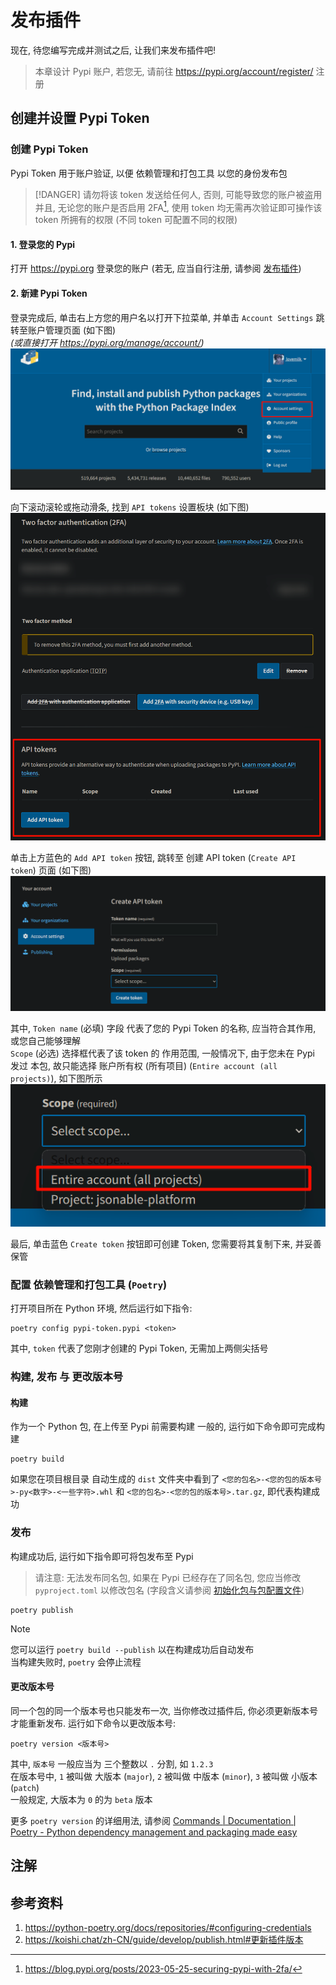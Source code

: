 # 发布插件

现在, 待您编写完成并测试之后, 让我们来发布插件吧!
> 本章设计 Pypi 账户, 若您无, 请前往 <https://pypi.org/account/register/> 注册

## 创建并设置 Pypi Token
### 创建 Pypi Token
Pypi Token 用于账户验证, 以便 依赖管理和打包工具 以您的身份发布包
> [!DANGER]
> 请勿将该 token 发送给任何人, 否则, 可能导致您的账户被盗用 <br>
> 并且, 无论您的账户是否启用 2FA[^2fa], 使用 token 均无需再次验证即可操作该 token 所拥有的权限 (不同 token 可配置不同的权限)

#### 1. 登录您的 Pypi
打开 <https://pypi.org> 登录您的账户 (若无, 应当自行注册, 请参阅 [发布插件](#发布插件))

#### 2. 新建 Pypi Token
登录完成后, 单击右上方您的用户名以打开下拉菜单, 并单击 `Account Settings` 跳转至账户管理页面 (如下图)<br>
*(或直接打开 <https://pypi.org/manage/account/>)*
![pypi-account-settings](res/images/pypi-account-settings.png)

向下滚动滚轮或拖动滑条, 找到 `API tokens` 设置板块 (如下图)
![pypi-account-settings-api-tokens](res/images/pypi-account-settings-api-tokens.png)

单击上方蓝色的 `Add API token` 按钮, 跳转至 创建 API token (`Create API token`) 页面 (如下图)
![pypi-create-api-token](res/images/pypi-create-api-token.png)

其中, `Token name` (必填) 字段 代表了您的 Pypi Token 的名称, 应当符合其作用, 或您自己能够理解 <br>
`Scope` (必选) 选择框代表了该 token 的 作用范围, 一般情况下, 由于您未在 Pypi 发过 本包, 故只能选择 账户所有权 (所有项目) (`Entire account (all projects)`), 如下图所示
![pypi-create-api-token-scopes](res/images/pypi-create-api-token-scopes.png)

最后, 单击蓝色 `Create token` 按钮即可创建 Token, 您需要将其复制下来, 并妥善保管

### 配置 依赖管理和打包工具 (`Poetry`)
打开项目所在 Python 环境, 然后运行如下指令:
```shell
poetry config pypi-token.pypi <token>
```
其中, `token` 代表了您刚才创建的 Pypi Token, 无需加上两侧尖括号

### 构建, 发布 与 更改版本号
#### 构建
作为一个 Python 包, 在上传至 Pypi 前需要构建
一般的, 运行如下命令即可完成构建
```shell
poetry build
```

如果您在项目根目录 自动生成的 `dist` 文件夹中看到了 `<您的包名>-<您的包的版本号>-py<数字>-<一些字符>.whl` 和 `<您的包名>-<您的包的版本号>.tar.gz`, 即代表构建成功

### 发布
构建成功后, 运行如下指令即可将包发布至 Pypi
> 请注意: 无法发布同名包, 如果在 Pypi 已经存在了同名包, 您应当修改 `pyproject.toml` 以修改包名 (字段含义请参阅 [初始化包与包配置文件](START.md#初始化包与包配置文件))
```shell
poetry publish
```

> [!NOTE]
> 您可以运行 `poetry build --publish` 以在构建成功后自动发布 <br>
> 当构建失败时, `poetry` 会停止流程

#### 更改版本号
同一个包的同一个版本号也只能发布一次, 当你修改过插件后, 你必须更新版本号才能重新发布.
运行如下命令以更改版本号:
```shell
poetry version <版本号>
```
其中, `版本号` 一般应当为 三个整数以 `.` 分割, 如 `1.2.3` <br>
在版本号中, `1` 被叫做 大版本 (`major`), `2` 被叫做 中版本 (`minor`), `3` 被叫做 小版本 (`patch`) <br>
一般规定, 大版本为 `0` 的为 `beta` 版本

更多 `poetry version` 的详细用法, 请参阅 [Commands | Documentation | Poetry - Python dependency management and packaging made easy](https://python-poetry.org/docs/cli/#version)

## 注解
[^2fa]: <https://blog.pypi.org/posts/2023-05-25-securing-pypi-with-2fa/>

## 参考资料
1. <https://python-poetry.org/docs/repositories/#configuring-credentials>
2. <https://koishi.chat/zh-CN/guide/develop/publish.html#更新插件版本>
